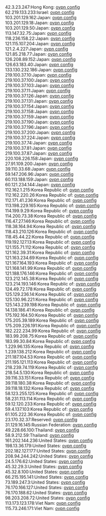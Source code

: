 42.3.23.247:Hong Kong: [ovpn config](vpn/42_3_23_247.ovpn)  
62.219.133.233:Israel: [ovpn config](vpn/62_219_133_233.ovpn)  
103.201.129.162:Japan: [ovpn config](vpn/103_201_129_162.ovpn)  
103.201.129.18:Japan: [ovpn config](vpn/103_201_129_18.ovpn)  
103.201.129.50:Japan: [ovpn config](vpn/103_201_129_50.ovpn)  
113.147.32.75:Japan: [ovpn config](vpn/113_147_32_75.ovpn)  
118.236.158.22:Japan: [ovpn config](vpn/118_236_158_22.ovpn)  
121.115.107.204:Japan: [ovpn config](vpn/121_115_107_204.ovpn)  
121.2.4.227:Japan: [ovpn config](vpn/121_2_4_227.ovpn)  
121.85.218.77:Japan: [ovpn config](vpn/121_85_218_77.ovpn)  
126.208.89.152:Japan: [ovpn config](vpn/126_208_89_152.ovpn)  
126.63.183.40:Japan: [ovpn config](vpn/126_63_183_40.ovpn)  
133.130.232.186:Japan: [ovpn config](vpn/133_130_232_186.ovpn)  
219.100.37.10:Japan: [ovpn config](vpn/219_100_37_10.ovpn)  
219.100.37.100:Japan: [ovpn config](vpn/219_100_37_100.ovpn)  
219.100.37.103:Japan: [ovpn config](vpn/219_100_37_103.ovpn)  
219.100.37.11:Japan: [ovpn config](vpn/219_100_37_11.ovpn)  
219.100.37.126:Japan: [ovpn config](vpn/219_100_37_126.ovpn)  
219.100.37.131:Japan: [ovpn config](vpn/219_100_37_131.ovpn)  
219.100.37.154:Japan: [ovpn config](vpn/219_100_37_154.ovpn)  
219.100.37.158:Japan: [ovpn config](vpn/219_100_37_158.ovpn)  
219.100.37.159:Japan: [ovpn config](vpn/219_100_37_159.ovpn)  
219.100.37.190:Japan: [ovpn config](vpn/219_100_37_190.ovpn)  
219.100.37.196:Japan: [ovpn config](vpn/219_100_37_196.ovpn)  
219.100.37.200:Japan: [ovpn config](vpn/219_100_37_200.ovpn)  
219.100.37.224:Japan: [ovpn config](vpn/219_100_37_224.ovpn)  
219.100.37.74:Japan: [ovpn config](vpn/219_100_37_74.ovpn)  
219.100.37.81:Japan: [ovpn config](vpn/219_100_37_81.ovpn)  
219.100.37.87:Japan: [ovpn config](vpn/219_100_37_87.ovpn)  
220.108.226.158:Japan: [ovpn config](vpn/220_108_226_158.ovpn)  
27.91.109.200:Japan: [ovpn config](vpn/27_91_109_200.ovpn)  
39.110.33.68:Japan: [ovpn config](vpn/39_110_33_68.ovpn)  
59.147.206.96:Japan: [ovpn config](vpn/59_147_206_96.ovpn)  
60.113.188.159:Japan: [ovpn config](vpn/60_113_188_159.ovpn)  
60.121.234.144:Japan: [ovpn config](vpn/60_121_234_144.ovpn)  
112.162.1.215:Korea Republic of: [ovpn config](vpn/112_162_1_215.ovpn)  
112.162.220.26:Korea Republic of: [ovpn config](vpn/112_162_220_26.ovpn)  
112.171.41.236:Korea Republic of: [ovpn config](vpn/112_171_41_236.ovpn)  
113.198.229.165:Korea Republic of: [ovpn config](vpn/113_198_229_165.ovpn)  
114.199.9.29:Korea Republic of: [ovpn config](vpn/114_199_9_29.ovpn)  
114.200.73.38:Korea Republic of: [ovpn config](vpn/114_200_73_38.ovpn)  
116.47.27.146:Korea Republic of: [ovpn config](vpn/116_47_27_146.ovpn)  
118.38.164.94:Korea Republic of: [ovpn config](vpn/118_38_164_94.ovpn)  
118.43.210.126:Korea Republic of: [ovpn config](vpn/118_43_210_126.ovpn)  
118.45.44.22:Korea Republic of: [ovpn config](vpn/118_45_44_22.ovpn)  
119.192.127.13:Korea Republic of: [ovpn config](vpn/119_192_127_13.ovpn)  
121.155.71.112:Korea Republic of: [ovpn config](vpn/121_155_71_112.ovpn)  
121.162.39.31:Korea Republic of: [ovpn config](vpn/121_162_39_31.ovpn)  
121.163.234.69:Korea Republic of: [ovpn config](vpn/121_163_234_69.ovpn)  
121.167.164.193:Korea Republic of: [ovpn config](vpn/121_167_164_193.ovpn)  
121.168.141.99:Korea Republic of: [ovpn config](vpn/121_168_141_99.ovpn)  
121.188.176.146:Korea Republic of: [ovpn config](vpn/121_188_176_146.ovpn)  
123.212.145.38:Korea Republic of: [ovpn config](vpn/123_212_145_38.ovpn)  
123.214.193.146:Korea Republic of: [ovpn config](vpn/123_214_193_146.ovpn)  
124.49.72.178:Korea Republic of: [ovpn config](vpn/124_49_72_178.ovpn)  
125.129.236.14:Korea Republic of: [ovpn config](vpn/125_129_236_14.ovpn)  
125.130.96.221:Korea Republic of: [ovpn config](vpn/125_130_96_221.ovpn)  
125.143.239.198:Korea Republic of: [ovpn config](vpn/125_143_239_198.ovpn)  
14.138.186.41:Korea Republic of: [ovpn config](vpn/14_138_186_41.ovpn)  
175.192.164.50:Korea Republic of: [ovpn config](vpn/175_192_164_50.ovpn)  
175.205.39.189:Korea Republic of: [ovpn config](vpn/175_205_39_189.ovpn)  
175.209.226.191:Korea Republic of: [ovpn config](vpn/175_209_226_191.ovpn)  
182.222.234.99:Korea Republic of: [ovpn config](vpn/182_222_234_99.ovpn)  
183.99.208.75:Korea Republic of: [ovpn config](vpn/183_99_208_75.ovpn)  
183.99.30.84:Korea Republic of: [ovpn config](vpn/183_99_30_84.ovpn)  
1.229.96.135:Korea Republic of: [ovpn config](vpn/1_229_96_135.ovpn)  
1.239.138.212:Korea Republic of: [ovpn config](vpn/1_239_138_212.ovpn)  
211.187.104.53:Korea Republic of: [ovpn config](vpn/211_187_104_53.ovpn)  
211.195.121.113:Korea Republic of: [ovpn config](vpn/211_195_121_113.ovpn)  
218.239.74.119:Korea Republic of: [ovpn config](vpn/218_239_74_119.ovpn)  
218.54.5.130:Korea Republic of: [ovpn config](vpn/218_54_5_130.ovpn)  
39.116.33.151:Korea Republic of: [ovpn config](vpn/39_116_33_151.ovpn)  
39.118.180.38:Korea Republic of: [ovpn config](vpn/39_118_180_38.ovpn)  
39.118.18.132:Korea Republic of: [ovpn config](vpn/39_118_18_132.ovpn)  
58.123.255.125:Korea Republic of: [ovpn config](vpn/58_123_255_125.ovpn)  
58.231.113.114:Korea Republic of: [ovpn config](vpn/58_231_113_114.ovpn)  
59.12.120.233:Korea Republic of: [ovpn config](vpn/59_12_120_233.ovpn)  
59.4.137.103:Korea Republic of: [ovpn config](vpn/59_4_137_103.ovpn)  
61.105.222.36:Korea Republic of: [ovpn config](vpn/61_105_222_36.ovpn)  
23.170.32.37:Reserved: [ovpn config](vpn/23_170_32_37.ovpn)  
31.129.16.145:Russian Federation: [ovpn config](vpn/31_129_16_145.ovpn)  
49.228.66.100:Thailand: [ovpn config](vpn/49_228_66_100.ovpn)  
58.9.212.59:Thailand: [ovpn config](vpn/58_9_212_59.ovpn)  
161.202.144.236:United States: [ovpn config](vpn/161_202_144_236.ovpn)  
198.13.36.179:United States: [ovpn config](vpn/198_13_36_179.ovpn)  
202.182.127.177:United States: [ovpn config](vpn/202_182_127_177.ovpn)  
208.94.244.242:United States: [ovpn config](vpn/208_94_244_242.ovpn)  
24.5.176.62:United States: [ovpn config](vpn/24_5_176_62.ovpn)  
45.32.29.3:United States: [ovpn config](vpn/45_32_29_3.ovpn)  
45.32.8.100:United States: [ovpn config](vpn/45_32_8_100.ovpn)  
66.215.195.141:United States: [ovpn config](vpn/66_215_195_141.ovpn)  
73.189.247.3:United States: [ovpn config](vpn/73_189_247_3.ovpn)  
76.170.166.127:United States: [ovpn config](vpn/76_170_166_127.ovpn)  
76.170.188.62:United States: [ovpn config](vpn/76_170_188_62.ovpn)  
98.203.208.72:United States: [ovpn config](vpn/98_203_208_72.ovpn)  
113.173.123.178:Viet Nam: [ovpn config](vpn/113_173_123_178.ovpn)  
115.73.246.171:Viet Nam: [ovpn config](vpn/115_73_246_171.ovpn)  

